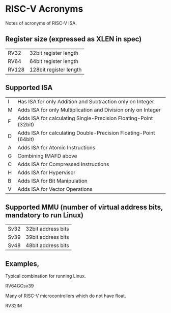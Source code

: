 # RISC-V Acronyms

Notes of acronyms of RISC-V ISA.

## Register size (expressed as XLEN in spec)

| | |
| --- | --- |
| RV32   | 32bit register length |
| RV64   | 64bit register length |
| RV128  | 128bit register length |


## Supported ISA

| | |
| --- | --- |
| I  | Has  ISA for only Addition and Subtraction only on Integer |
| M  | Adds ISA for only Multiplication and Division only on Integer |
| F  | Adds ISA for calculating Single-Precision Floating-Point (32bit) |
| D  | Adds ISA for calculating Double-Precision Floating-Point (64bit) |
| A  | Adds ISA for Atomic Instructions |
| G  | Combining IMAFD above |
| C  | Adds ISA for Compressed Instructions |
| H  | Adds ISA for Hypervisor |
| B  | Adds ISA for Bit Manipulation |
| V  | Adds ISA for Vector Operations |


## Supported MMU (number of virtual address bits, mandatory to run Linux)

| | |
| --- | --- |
| Sv32 | 32bit address bits |
| Sv39 | 39bit address bits |
| Sv48 | 48bit address bits |

## Examples,

Typical combination for running Linux.

  RV64GCsv39

Many of RISC-V microcontrollers which do not have float.

  RV32IM
